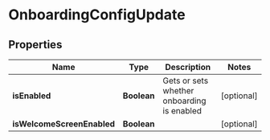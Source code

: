 
# OnboardingConfigUpdate

## Properties
Name | Type | Description | Notes
------------ | ------------- | ------------- | -------------
**isEnabled** | **Boolean** | Gets or sets whether onboarding is enabled |  [optional]
**isWelcomeScreenEnabled** | **Boolean** |  |  [optional]



